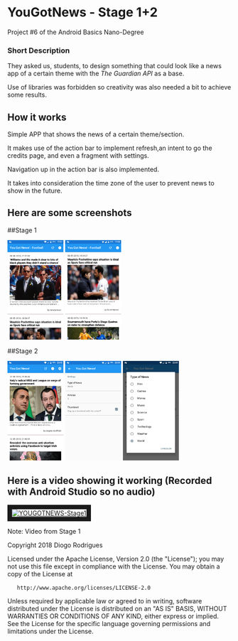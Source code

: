 # YouGotNews - Stage 1+2
<p>Project #6 of the Android Basics Nano-Degree</p>

### Short Description

<p>They asked us, students, to design something that could look like a news app of a certain theme with the <i>The Guardian API</i> as a base.</p>
<p>Use of libraries was forbidden so creativity was also needed a bit to achieve some results.</p>

## How it works

<p>Simple APP that shows the news of a certain theme/section.</p>
<p>It makes use of the action bar to implement refresh,an intent to go the credits page, and even a fragment with settings.</p>
<p>Navigation up in the action bar is also implemented.</p>
<p>It takes into consideration the time zone of the user to prevent news to show in the future.</p>

## Here are some screenshots

##Stage 1
<p><img src="https://raw.githubusercontent.com/DFRodri/YouGotNews/master/screenshot/device-2018-05-08-175117.png" height="25%" width="25%">
<img src="https://raw.githubusercontent.com/DFRodri/YouGotNews/master/screenshot/device-2018-05-08-175404.png" width="25%" height="25%"></p>
##Stage 2
<p><img src="https://raw.githubusercontent.com/DFRodri/YouGotNews/master/screenshot/device-2018-05-12-220303.png" width="25%" height="25%">
<img src="https://raw.githubusercontent.com/DFRodri/YouGotNews/master/screenshot/device-2018-05-12-220335.png" width="25%" height="25%">
<img src="https://raw.githubusercontent.com/DFRodri/YouGotNews/master/screenshot/device-2018-05-12-220401.png" width="25%" height="25%"></p>

## Here is a video showing it working (Recorded with Android Studio so no audio)


<a href="http://www.youtube.com/watch?feature=player_embedded&v=Cvaz6AyArCA" target="_blank"><img src="http://img.youtube.com/vi/Cvaz6AyArCA/0.jpg" alt="YOUGOTNEWS-Stage1" width="240" height="180" border="10"/></a>
<p>Note: Video from Stage 1</p>

   Copyright 2018 Diogo Rodrigues

   Licensed under the Apache License, Version 2.0 (the "License");
   you may not use this file except in compliance with the License.
   You may obtain a copy of the License at

       http://www.apache.org/licenses/LICENSE-2.0

   Unless required by applicable law or agreed to in writing, software
   distributed under the License is distributed on an "AS IS" BASIS,
   WITHOUT WARRANTIES OR CONDITIONS OF ANY KIND, either express or implied.
   See the License for the specific language governing permissions and
   limitations under the License.
